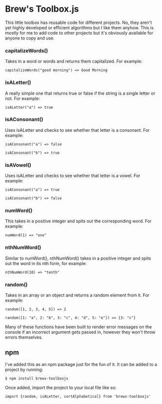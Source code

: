 # Brew's Toolbox.js

This little toolbox has reusable code for different projects. No, they aren't yet highly developed or efficient algorithms but I like them anyhow. This is mostly for me to add code to other projects but it's obviously available for anyone to copy and use.

### capitalizeWords()

Takes in a word or words and returns them capitalized. For example:

`capitalizeWords("good morning") => Good Morning`

### isALetter()

A really simple one that returns true or false if the string is a single letter or not. For example:

`isALetter("a") => true`

### isAConsonant()

Uses isALetter and checks to see whether that letter is a consonant. For example:

`isAConsonant("a") => false`

`isAConsonant("b") => true`

### isAVowel()

Uses isALetter and checks to see whether that letter is a vowel. For example:

`isAConsonant("a") => true`

`isAConsonant("b") => false`

### numWord()

This takes in a positive integer and spits out the corresponding word. For example:

`numWord(1) => "one"`

### nthNumWord()

Similar to numWord(), nthNumWord() takes in a positive integer and spits out the word in its nth form, for example:

`nthNumWord(10) => "tenth"`

### random()

Takes in an array or an object and returns a random element from it. For example:

`random([1, 2, 3, 4, 5]) => 2`

`random([1: "a", 2: "b", 3: "c", 4: "d", 5: "e"]) => {3: "c"}`

Many of these functions have been built to render error messages on the console if an incorrect argument gets passed in, however they won't throw errors themselves.

## npm

I've added this as an npm package just for the fun of it. It can be added to a project by running:

```
$ npm install brews-toolboxjs
```

Once added, import the project to your local file like so:

```
import {random, isALetter, sortAlphabetical} from 'brews-toolboxjs'
```
